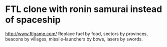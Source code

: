 
FTL clone with ronin samurai instead of spaceship
====
http://www.ftlgame.com/
Replace fuel by food, sectors by provinces, beacons by villages, missile-launchers by bows, lasers by swords.
